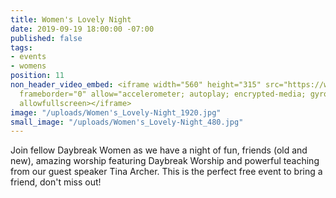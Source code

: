 ```yaml
---
title: Women's Lovely Night
date: 2019-09-19 18:00:00 -07:00
published: false
tags:
- events
- womens
position: 11
non_header_video_embed: <iframe width="560" height="315" src="https://www.youtube.com/embed/vEuCKih6cy0"
  frameborder="0" allow="accelerometer; autoplay; encrypted-media; gyroscope; picture-in-picture"
  allowfullscreen></iframe>
image: "/uploads/Women's_Lovely-Night_1920.jpg"
small_image: "/uploads/Women's_Lovely-Night_480.jpg"
---
```


Join fellow Daybreak Women as we have a night of fun, friends (old and new), amazing worship featuring Daybreak Worship and powerful teaching from our guest speaker Tina Archer. This is the perfect free event to bring a friend, don't miss out!